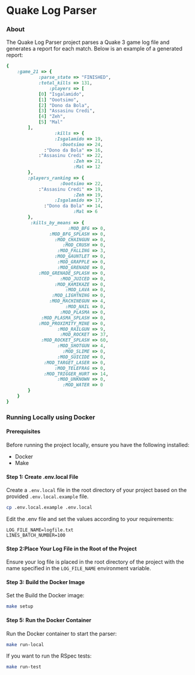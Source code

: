# Quake Log Parser

### About

The Quake Log Parser project parses a Quake 3 game log file and generates a report for each match. Below is an example of a generated report:

```ruby
{
    :game_21 => {
            :parse_state => "FINISHED",
            :total_kills => 131,
                :players => [
            [0] "Isgalamido",
            [1] "Oootsimo",
            [2] "Dono da Bola",
            [3] "Assasinu Credi",
            [4] "Zeh",
            [5] "Mal"
        ],
                  :kills => {
                  :Isgalamido => 19,
                    :Oootsimo => 24,
              :"Dono da Bola" => 16,
            :"Assasinu Credi" => 22,
                         :Zeh => 21,
                         :Mal => 12
        },
        :players_ranking => {
                    :Oootsimo => 22,
            :"Assasinu Credi" => 19,
                         :Zeh => 19,
                  :Isgalamido => 17,
              :"Dono da Bola" => 14,
                         :Mal => 6
        },
         :kills_by_means => {
                       :MOD_BFG => 0,
                :MOD_BFG_SPLASH => 0,
                  :MOD_CHAINGUN => 0,
                     :MOD_CRUSH => 0,
                   :MOD_FALLING => 3,
                  :MOD_GAUNTLET => 0,
                   :MOD_GRAPPLE => 0,
                   :MOD_GRENADE => 0,
            :MOD_GRENADE_SPLASH => 0,
                    :MOD_JUICED => 0,
                  :MOD_KAMIKAZE => 0,
                      :MOD_LAVA => 0,
                 :MOD_LIGHTNING => 0,
                :MOD_MACHINEGUN => 4,
                      :MOD_NAIL => 0,
                    :MOD_PLASMA => 0,
             :MOD_PLASMA_SPLASH => 0,
            :MOD_PROXIMITY_MINE => 0,
                   :MOD_RAILGUN => 9,
                    :MOD_ROCKET => 37,
             :MOD_ROCKET_SPLASH => 60,
                   :MOD_SHOTGUN => 4,
                     :MOD_SLIME => 0,
                   :MOD_SUICIDE => 0,
              :MOD_TARGET_LASER => 0,
                  :MOD_TELEFRAG => 0,
              :MOD_TRIGGER_HURT => 14,
                   :MOD_UNKNOWN => 0,
                     :MOD_WATER => 0
        }
    }
}
```

### Running Locally using Docker

#### Prerequisites

Before running the project locally, ensure you have the following installed:

- Docker
- Make

#### Step 1: Create .env.local File

Create a `.env.local` file in the root directory of your project based on the provided `.env.local.example` file.

```bash
cp .env.local.example .env.local
```

Edit the .env file and set the values according to your requirements:

```env
LOG_FILE_NAME=logfile.txt
LINES_BATCH_NUMBER=100
```
#### Step 2:Place Your Log File in the Root of the Project

Ensure your log file is placed in the root directory of the project with the name specified in the `LOG_FILE_NAME` environment variable.

#### Step 3: Build the Docker Image

Set the Build the Docker image:

```bash
make setup
```

#### Step 5: Run the Docker Container

Run the Docker container to start the parser:

```bash
make run-local
```

If you want to run the RSpec tests:

```bash
make run-test
```
